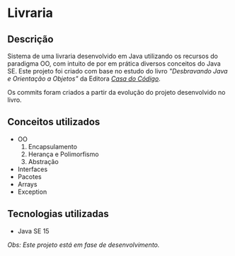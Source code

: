 # Livraria

## Descrição
Sistema de uma livraria desenvolvido em Java utilizando os recursos do paradigma OO, com intuito de por em prática diversos conceitos do Java SE. Este projeto foi criado com base no estudo do livro  _"Desbravando Java e Orientação a Objetos"_ da Editora _[Casa do Código](https://www.casadocodigo.com.br/)_. 

Os commits foram criados a partir da evolução do projeto desenvolvido no livro. 

## Conceitos utilizados
- OO 
	1. Encapsulamento
	2. Herança e Polimorfismo
	3. Abstração
- Interfaces
- Pacotes
- Arrays 
- Exception

## Tecnologias utilizadas 
- Java SE 15


_Obs: Este projeto está em fase de desenvolvimento._